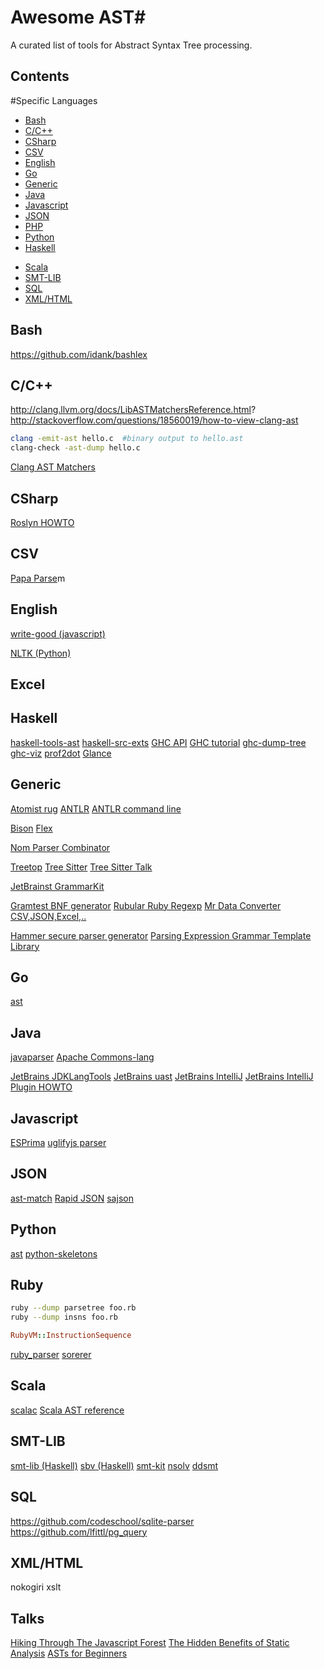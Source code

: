 # Awesome AST#
A curated list of tools for Abstract Syntax Tree processing.



## Contents ##




#Specific Languages
* [Bash](#bash)
* [C/C++](#c/c++)
* [CSharp](#csharp)
* [CSV](#csv)
* [English](*english)
* [Go](#go)
* [Generic](#generic)
* [Java](#java)
* [Javascript](#javascript)
* [JSON](#json)
* [PHP](#php)
* [Python](#python)
* [Haskell](#haskell)
<!--- * [R](#) -->
* [Scala](#scala)
* [SMT-LIB](#smt-lib)
* [SQL](#sql)
* [XML/HTML](#xml/html)


## Bash ##
https://github.com/idank/bashlex
## C/C++ ##
http://clang.llvm.org/docs/LibASTMatchersReference.html?
http://stackoverflow.com/questions/18560019/how-to-view-clang-ast
~~~bash
clang -emit-ast hello.c  #binary output to hello.ast
clang-check -ast-dump hello.c
~~~
[Clang AST Matchers](http://clang.llvm.org/docs/LibASTMatchersReference.html)



## CSharp ##
[Roslyn HOWTO](http://blog.ptsecurity.com/2016/06/theory-and-practice-of-source-code.html)

## CSV ##
[Papa Parse](http://papaparse.co)m

## English ##
[write-good (javascript)](https://github.com/btford/write-good)

[NLTK (Python)](http://www.nltk.org)

## Excel ##

## Haskell ##
[haskell-tools-ast](https://hackage.haskell.org/package/haskell-tools-ast)
[haskell-src-exts](https://hackage.haskell.org/package/haskell-src-exts-1.18.0)
[GHC API](https://ghc.haskell.org/trac/ghc/wiki/GhcApi)
[GHC tutorial](http://www.stephendiehl.com/posts/ghc_02.html)
[ghc-dump-tree](https://github.com/edsko/ghc-dump-tree)
[ghc-viz](http://felsin9.de/nnis/ghc-vis/#basic-usage)
[prof2dot](https://hackage.haskell.org/package/prof2dot)
[Glance](https://github.com/rgleichman/glance)

## Generic ##
[Atomist rug](https://github.com/atomist/rug)
[ANTLR](http://www.antlr.org)
[ANTLR command line](https://theantlrguy.atlassian.net/wiki/pages/viewpage.action?pageId=2687267)

[Bison](http://savannah.gnu.org/projects/bison/)
[Flex](https://www.gnu.org/software/flex/)


[Nom Parser Combinator](https://github.com/Geal/nom)

[Treetop](https://github.com/nathansobo/treetop/tree/master)
[Tree Sitter](https://tree-sitter.github.io/tree-sitter/)
[Tree Sitter Talk](https://www.youtube.com/watch?v=0CGzC_iss-8)



[JetBrainst GrammarKit](https://plugins.jetbrains.com/idea/plugin/6606-grammar-kit)

[Gramtest BNF generator](https://github.com/codelion/gramtest)
[Rubular Ruby Regexp](http://rubular.com)
[Mr Data Converter CSV,JSON,Excel,..](https://shancarter.github.io/mr-data-converter/)

[Hammer secure parser generator](https://github.com/UpstandingHackers/hammer)
[Parsing Expression Grammar Template Library](https://github.com/taocpp/PEGTL)

## Go ##
[ast](https://golang.org/pkg/go/ast/)






## Java ##
[javaparser](https://github.com/javaparser/javaparser)
[Apache Commons-lang](https://commons.apache.org/proper/commons-lang/)

[JetBrains JDKLangTools](https://github.com/JetBrains/jdk8u_langtools/blob/master/src/share/sample/javac/processing/src/CheckNamesProcessor.java)
[JetBrains uast](https://github.com/JetBrains/uast)
[JetBrains IntelliJ](https://github.com/JetBrains/intellij-community)
[JetBrains IntelliJ Plugin HOWTO](http://www.jetbrains.org/display/IJOS/Writing+Plug-ins)




## Javascript ##
[ESPrima](http://esprima.org)
[uglifyjs parser](http://lisperator.net/uglifyjs/parser)

## JSON ##
[ast-match](https://www.npmjs.com/package/ast-match)
[Rapid JSON](https://github.com/Tencent/rapidjson)
[sajson](https://github.com/chadaustin/sajson)



## Python  ##
[ast](https://docs.python.org/2/library/ast.html)
[python-skeletons](https://github.com/JetBrains/python-skeletons)

## Ruby ##
~~~bash
ruby --dump parsetree foo.rb
ruby --dump insns foo.rb
~~~
~~~ruby
RubyVM::InstructionSequence
~~~
[ruby\_parser](https://github.com/seattlerb/ruby_parser)
[sorerer](https://github.com/jimweirich/sorcerer)


## Scala ##
[scalac](http://lampsvn.epfl.ch/trac/scala/browser/scala/trunk/src/compiler/scala/tools/nsc/ast/parser)
[Scala AST reference](https://github.com/wolfe-pack/wolfe/wiki/Scala-AST-reference)

## SMT-LIB ##
[smt-lib (Haskell)](http://hackage.haskell.org/package/smt-lib)
[sbv (Haskell)](http://leventerkok.github.io/sbv/)
[smt-kit](http://ahorn.github.io/smt-kit/)
[nsolv](https://github.com/delcypher/nsolv)
[ddsmt](http://fmv.jku.at/ddsmt/)

## SQL ##
https://github.com/codeschool/sqlite-parser
https://github.com/lfittl/pg_query



## XML/HTML ##
nokogiri
xslt

## Talks ##
[Hiking Through The Javascript Forest](https://channel9.msdn.com/Blogs/seattlejs/2016-01-14-02)
[The Hidden Benefits of Static Analysis](https://www.youtube.com/watch?v=3ZqTvexCtZM)
[ASTs for Beginners](https://www.youtube.com/watch?v=CFQBHy8RCpg)
